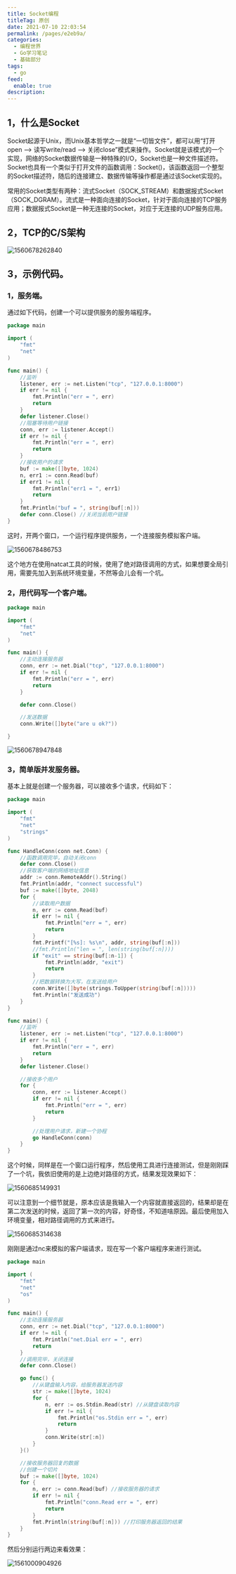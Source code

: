 ```yaml
---
title: Socket编程
titleTag: 原创
date: 2021-07-10 22:03:54
permalink: /pages/e2eb9a/
categories: 
  - 编程世界
  - Go学习笔记
  - 基础部分
tags: 
  - go
feed: 
  enable: true
description: 
---
```


## 1，什么是Socket

Socket起源于Unix，而Unix基本哲学之一就是“一切皆文件”，都可以用“打开open –> 读写write/read –> 关闭close”模式来操作。Socket就是该模式的一个实现，网络的Socket数据传输是一种特殊的I/O，Socket也是一种文件描述符。Socket也具有一个类似于打开文件的函数调用：Socket()，该函数返回一个整型的Socket描述符，随后的连接建立、数据传输等操作都是通过该Socket实现的。

常用的Socket类型有两种：流式Socket（SOCK_STREAM）和数据报式Socket（SOCK_DGRAM）。流式是一种面向连接的Socket，针对于面向连接的TCP服务应用；数据报式Socket是一种无连接的Socket，对应于无连接的UDP服务应用。

## 2，TCP的C/S架构



![1560678262840](http://t.eryajf.net/imgs/2021/09/f7f1ac997ed8b962.jpg)



## 3，示例代码。



### 1，服务端。



通过如下代码，创建一个可以提供服务的服务端程序。



```go
package main

import (
	"fmt"
	"net"
)

func main() {
	//监听
	listener, err := net.Listen("tcp", "127.0.0.1:8000")
	if err != nil {
		fmt.Println("err = ", err)
		return
	}
	defer listener.Close()
	//阻塞等待用户链接
	conn, err := listener.Accept()
	if err != nil {
		fmt.Println("err = ", err)
		return
	}
	//接收用户的请求
	buf := make([]byte, 1024)
	n, err1 := conn.Read(buf)
	if err1 != nil {
		fmt.Println("err1 = ", err1)
		return
	}
	fmt.Println("buf = ", string(buf[:n]))
	defer conn.Close() //关闭当前用户链接
}
```

这时，开两个窗口，一个运行程序提供服务，一个连接服务模拟客户端。



![1560678486753](http://t.eryajf.net/imgs/2021/09/3dbee9c30c2a0019.jpg)

这个地方在使用natcat工具的时候，使用了绝对路径调用的方式，如果想要全局引用，需要先加入到系统环境变量，不然等会儿会有一个坑。

### 2，用代码写一个客户端。



```go
package main

import (
	"fmt"
	"net"
)

func main() {
	//主动连接服务器
	conn, err := net.Dial("tcp", "127.0.0.1:8000")
	if err != nil {
		fmt.Println("err = ", err)
		return
	}

	defer conn.Close()

	//发送数据
	conn.Write([]byte("are u ok?"))

}
```



![1560678947848](http://t.eryajf.net/imgs/2021/09/8712e512cd591e60.jpg)



### 3，简单版并发服务器。

基本上就是创建一个服务器，可以接收多个请求，代码如下：



```go
package main

import (
	"fmt"
	"net"
	"strings"
)

func HandleConn(conn net.Conn) {
	//函数调用完毕，自动关闭conn
	defer conn.Close()
	//获取客户端的网络地址信息
	addr := conn.RemoteAddr().String()
	fmt.Println(addr, "connect successful")
	buf := make([]byte, 2048)
	for {
		//读取用户数据
		n, err := conn.Read(buf)
		if err != nil {
			fmt.Println("err = ", err)
			return
		}
		fmt.Printf("[%s]: %s\n", addr, string(buf[:n]))
		//fmt.Println("len = ", len(string(buf[:n])))
		if "exit" == string(buf[:n-1]) {
			fmt.Println(addr, "exit")
			return
		}
		//把数据转换为大写，在发送给用户
		conn.Write([]byte(strings.ToUpper(string(buf[:n]))))
		fmt.Println("发送成功")
	}
}

func main() {
	//监听
	listener, err := net.Listen("tcp", "127.0.0.1:8000")
	if err != nil {
		fmt.Println("err = ", err)
		return
	}
	defer listener.Close()

	//接收多个用户
	for {
		conn, err := listener.Accept()
		if err != nil {
			fmt.Println("err = ", err)
			return
		}

		//处理用户请求，新建一个协程
		go HandleConn(conn)
	}
}
```



这个时候，同样是在一个窗口运行程序，然后使用工具进行连接测试，但是刚刚踩了一个坑，我依旧使用的是上边绝对路径的方式，结果发现效果如下：

![1560685149931](http://t.eryajf.net/imgs/2021/09/30af9b4f64c42902.jpg)



可以注意到一个细节就是，原本应该是我输入一个内容就直接返回的，结果却是在第二次发送的时候，返回了第一次的内容，好奇怪，不知道啥原因。最后使用加入环境变量，相对路径调用的方式来进行。



![1560685314638](http://t.eryajf.net/imgs/2021/09/30cbc2fa68f3a260.jpg)



刚刚是通过nc来模拟的客户端请求，现在写一个客户端程序来进行测试。

```go
package main

import (
	"fmt"
	"net"
	"os"
)

func main() {
	//主动连接服务器
	conn, err := net.Dial("tcp", "127.0.0.1:8000")
	if err != nil {
		fmt.Println("net.Dial err = ", err)
		return
	}
	//调用完毕，关闭连接
	defer conn.Close()

	go func() {
		//从键盘输入内容，给服务器发送内容
		str := make([]byte, 1024)
		for {
			n, err := os.Stdin.Read(str) //从键盘读取内容
			if err != nil {
				fmt.Println("os.Stdin err = ", err)
				return
			}
			conn.Write(str[:n])
		}
	}()

	//接收服务器回复的数据
	//创建一个切片
	buf := make([]byte, 1024)
	for {
		n, err := conn.Read(buf) //接收服务器的请求
		if err != nil {
			fmt.Println("conn.Read err = ", err)
			return
		}
		fmt.Println(string(buf[:n])) //打印服务器返回的结果
	}
}

```

然后分别运行两边来看效果：

![1561000904926](http://t.eryajf.net/imgs/2021/09/ffc05eb6e4698130.jpg)